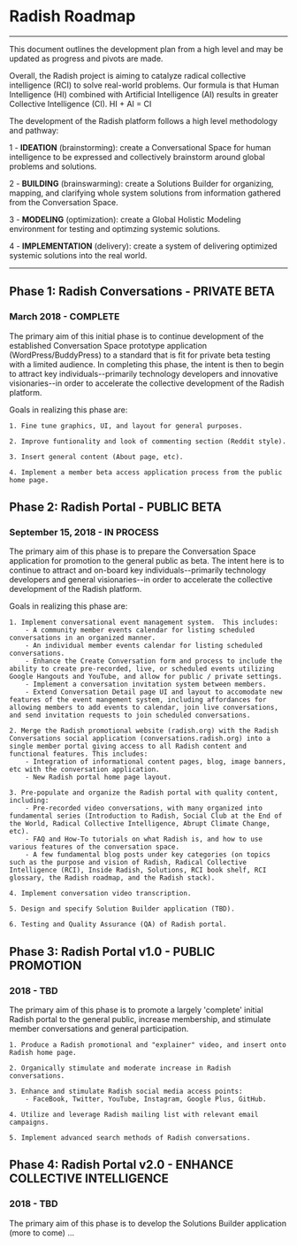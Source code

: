 
# Radish Roadmap
----------------

This document outlines the development plan from a high level and may be updated as progress and pivots are made.

Overall, the Radish project is aiming to catalyze radical collective intelligence (RCI) to solve real-world problems.  Our formula is that Human Intelligence (HI) combined with Artificial Intelligence (AI) results in greater Collective Intelligence (CI). HI + AI = CI

The development of the Radish platform follows a high level methodology and pathway:

1 - **IDEATION** (brainstorming): create a Conversational Space for human intelligence to be expressed and collectively brainstorm around global problems and solutions.  

2 - **BUILDING** (brainswarming): create a Solutions Builder for organizing, mapping, and clarifying whole system solutions from information gathered from the Conversation Space.

3 - **MODELING** (optimization): create a Global Holistic Modeling environment for testing and optimzing systemic solutions.  

4 - **IMPLEMENTATION** (delivery): create a system of delivering optimized systemic solutions into the real world.

___


## Phase 1: Radish Conversations - PRIVATE BETA
### March 2018 - COMPLETE

The primary aim of this initial phase is to continue development of the established Conversation Space prototype application (WordPress/BuddyPress) to a standard that is fit for private beta testing with a limited audience.  In completing this phase, the intent is then to begin to attract key individuals--primarily technology developers and innovative visionaries--in order to accelerate the collective development of the Radish platform.

Goals in realizing this phase are:

    1. Fine tune graphics, UI, and layout for general purposes.

    2. Improve funtionality and look of commenting section (Reddit style).

    3. Insert general content (About page, etc).

    4. Implement a member beta access application process from the public home page.


## Phase 2: Radish Portal - PUBLIC BETA
### September 15, 2018 - IN PROCESS

The primary aim of this phase is to prepare the Conversation Space application for promotion to the general public as beta.  The intent here is to continue to attract and on-board key individuals--primarily technology developers and general visionaries--in order to accelerate the collective development of the Radish platform.

Goals in realizing this phase are:

    1. Implement conversational event management system.  This includes:
        - A community member events calendar for listing scheduled conversations in an organized manner.
        - An individual member events calendar for listing scheduled conversations.
        - Enhance the Create Conversation form and process to include the ability to create pre-recorded, live, or scheduled events utilizing Google Hangouts and YouTube, and allow for public / private settings.
        - Implement a conversation invitation system between members.  
        - Extend Conversation Detail page UI and layout to accomodate new features of the event mangement system, including affordances for allowing members to add events to calendar, join live conversations, and send invitation requests to join scheduled conversations. 

    2. Merge the Radish promotional website (radish.org) with the Radish Conversations social application (conversations.radish.org) into a single member portal giving access to all Radish content and functional features. This includes:
        - Integration of informational content pages, blog, image banners, etc with the conversation application.
        - New Radish portal home page layout.  
   
    3. Pre-populate and organize the Radish portal with quality content, including:
        - Pre-recorded video conversations, with many organized into fundamental series (Introduction to Radish, Social Club at the End of the World, Radical Collective Intelligence, Abrupt Climate Change, etc).
        - FAQ and How-To tutorials on what Radish is, and how to use various features of the conversation space.
        - A few fundamental blog posts under key categories (on topics such as the purpose and vision of Radish, Radical Collective Intelligence (RCI), Inside Radish, Solutions, RCI book shelf, RCI glossary, the Radish roadmap, and the Radish stack).  

    4. Implement conversation video transcription.

    5. Design and specify Solution Builder application (TBD).

    6. Testing and Quality Assurance (QA) of Radish portal.


## Phase 3: Radish Portal v1.0 - PUBLIC PROMOTION  
### 2018 - TBD

The primary aim of this phase is to promote a largely 'complete' initial Radish portal to the general public, increase membership, and stimulate member conversations and general participation.

    1. Produce a Radish promotional and "explainer" video, and insert onto Radish home page. 

    2. Organically stimulate and moderate increase in Radish conversations.

    3. Enhance and stimulate Radish social media access points:
        - FaceBook, Twitter, YouTube, Instagram, Google Plus, GitHub.

    4. Utilize and leverage Radish mailing list with relevant email campaigns.  

    5. Implement advanced search methods of Radish conversations.


## Phase 4: Radish Portal v2.0 - ENHANCE COLLECTIVE INTELLIGENCE  
### 2018 - TBD

The primary aim of this phase is to develop the Solutions Builder application (more to come) ... 






